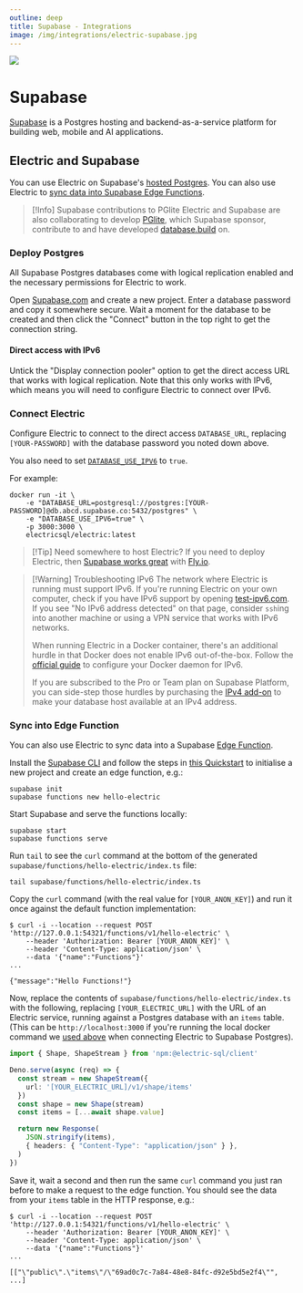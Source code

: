 ```yaml
---
outline: deep
title: Supabase - Integrations
image: /img/integrations/electric-supabase.jpg
---
```


<img src="/img/integrations/supabase.svg" class="product-icon" />

# Supabase

[Supabase](https://supabase.com) is a Postgres hosting and backend-as-a-service platform for building web, mobile and AI applications.

## Electric and Supabase

You can use Electric on Supabase's [hosted Postgres](https://supabase.com/docs/guides/database/overview). You can also use Electric to [sync data into Supabase Edge Functions](#sync-into-edge-function).

> [!Info] Supabase contributions to PGlite
> Electric and Supabase are also collaborating to develop [PGlite](/product/pglite), which Supabase sponsor, contribute to and have developed [database.build](https://database.build) on.

### Deploy Postgres

All Supabase Postgres databases come with logical replication enabled and the necessary permissions for Electric to work.

Open [Supabase.com](https://supabase.com) and create a new project. Enter a database password and copy it somewhere secure. Wait a moment for the database to be created and then click the "Connect" button in the top right to get the connection string.

#### Direct access with IPv6

Untick the "Display connection pooler" option to get the direct access URL that works with logical replication. Note that this only works with IPv6, which means you will need to configure Electric to connect over IPv6.

### Connect Electric

Configure Electric to connect to the direct access `DATABASE_URL`, replacing `[YOUR-PASSWORD]` with the database password you noted down above.

You also need to set [`DATABASE_USE_IPV6`](/docs/api/config#database-use-ipv6) to `true`.

For example:

```shell
docker run -it \
    -e "DATABASE_URL=postgresql://postgres:[YOUR-PASSWORD]@db.abcd.supabase.co:5432/postgres" \
    -e "DATABASE_USE_IPV6=true" \
    -p 3000:3000 \
    electricsql/electric:latest
```

> [!Tip] Need somewhere to host Electric?
> If you need to deploy Electric, then [Supabase works great](https://supabase.com/blog/postgres-on-fly-by-supabase) with [Fly.io](./fly#deploy-electric).

> [!Warning] Troubleshooting IPv6
> The network where Electric is running must support IPv6. If you're running Electric on your own computer, check if you have IPv6 support by opening [test-ipv6.com](https://test-ipv6.com). If you see "No IPv6 address detected" on that page, consider `ssh`ing into another machine or using a VPN service that works with IPv6 networks.
>
> When running Electric in a Docker container, there's an additional hurdle in that Docker does not enable IPv6 out-of-the-box. Follow the [official guide](https://docs.docker.com/config/daemon/ipv6/#use-ipv6-for-the-default-bridge-network) to configure your Docker daemon for IPv6.
>
> If you are subscribed to the Pro or Team plan on Supabase Platform, you can side-step those hurdles by purchasing the [IPv4 add-on](https://supabase.com/docs/guides/platform/ipv4-address#enabling-the-add-on) to make your database host available at an IPv4 address.

### Sync into Edge Function

You can also use Electric to sync data into a Supabase [Edge Function](https://supabase.com/docs/guides/functions).

Install the [Supabase CLI](https://supabase.com/docs/guides/local-development/cli/getting-started) and follow the steps in [this Quickstart](https://supabase.com/docs/guides/functions/quickstart) to initialise a new project and create an edge function, e.g.:

```shell
supabase init
supabase functions new hello-electric
```

Start Supabase and serve the functions locally:

```shell
supabase start
supabase functions serve
```

Run `tail` to see the `curl` command at the bottom of the generated `supabase/functions/hello-electric/index.ts` file:

```shell
tail supabase/functions/hello-electric/index.ts
```

Copy the `curl` command (with the real value for `[YOUR_ANON_KEY]`) and run it once against the default function implementation:

```console
$ curl -i --location --request POST 'http://127.0.0.1:54321/functions/v1/hello-electric' \
    --header 'Authorization: Bearer [YOUR_ANON_KEY]' \
    --header 'Content-Type: application/json' \
    --data '{"name":"Functions"}'
...

{"message":"Hello Functions!"}
```

Now, replace the contents of `supabase/functions/hello-electric/index.ts` with the following, replacing `[YOUR_ELECTRIC_URL]` with the URL of an Electric service, running against a Postgres database with an `items` table. (This can be `http://localhost:3000` if you're running the local docker command we [used above](#connect-electric) when connecting Electric to Supabase Postgres).

```ts
import { Shape, ShapeStream } from 'npm:@electric-sql/client'

Deno.serve(async (req) => {
  const stream = new ShapeStream({
    url: '[YOUR_ELECTRIC_URL]/v1/shape/items'
  })
  const shape = new Shape(stream)
  const items = [...await shape.value]

  return new Response(
    JSON.stringify(items),
    { headers: { "Content-Type": "application/json" } },
  )
})
```

Save it, wait a second and then run the same `curl` command you just ran before to make a request to the edge function. You should see the data from your `items` table in the HTTP response, e.g.:

```console
$ curl -i --location --request POST 'http://127.0.0.1:54321/functions/v1/hello-electric' \
    --header 'Authorization: Bearer [YOUR_ANON_KEY]' \
    --header 'Content-Type: application/json' \
    --data '{"name":"Functions"}'
...

[["\"public\".\"items\"/\"69ad0c7c-7a84-48e8-84fc-d92e5bd5e2f4\"", ...]
```
